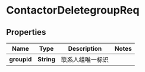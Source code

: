 # ContactorDeletegroupReq

## Properties
Name | Type | Description | Notes
------------ | ------------- | ------------- | -------------
**groupid** | **String** | 联系人组唯一标识 | 
